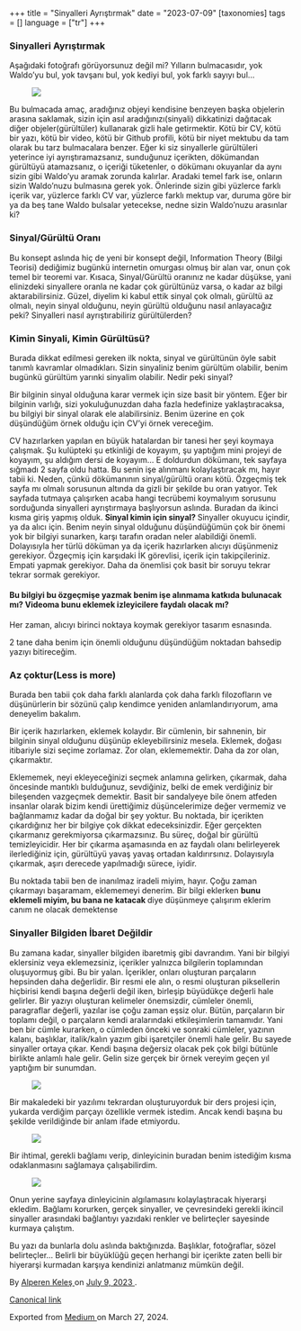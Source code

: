 +++
title = "Sinyalleri Ayrıştırmak"
date = "2023-07-09"
[taxonomies]
tags = []
language = ["tr"]
+++

<article class="h-entry">
 <section class="e-content" data-field="body">
  <section class="section section--body section--first section--last" name="77fd">
   <div class="section-content">
    <div class="section-inner sectionLayout--insetColumn">
     <h3 class="graf graf--h3 graf--leading graf--title" id="04b4" name="04b4">
      <strong class="markup--strong markup--h3-strong">
       Sinyalleri Ayrıştırmak
      </strong>
     </h3>
     <p class="graf graf--p graf-after--h3" id="25bc" name="25bc">
      Aşağıdaki fotoğrafı görüyorsunuz değil mi? Yılların bulmacasıdır, yok Waldo’yu bul, yok tavşanı bul, yok kediyi bul, yok farklı sayıyı bul…
     </p>
     <figure class="graf graf--figure graf-after--p" id="552d" name="552d">
      <img class="graf-image" data-height="345" data-image-id="1*Gf6u1A0k4sTlLJfaO1yzMw.jpeg" data-is-featured="true" data-width="474" src="https://cdn-images-1.medium.com/max/800/1*Gf6u1A0k4sTlLJfaO1yzMw.jpeg"/>
     </figure>
     <p class="graf graf--p graf-after--figure" id="7dc4" name="7dc4">
      Bu bulmacada amaç, aradığınız objeyi kendisine benzeyen başka objelerin arasına saklamak, sizin için asıl aradığınızı(sinyali) dikkatinizi dağıtacak diğer objeler(gürültüler) kullanarak gizli hale getirmektir. Kötü bir CV, kötü bir yazı, kötü bir video, kötü bir Github profili, kötü bir niyet mektubu da tam olarak bu tarz bulmacalara benzer. Eğer ki siz sinyallerle gürültüleri yeterince iyi ayrıştıramazsanız, sunduğunuz içerikten, dökümandan gürültüyü atamazsanız, o içeriği tüketenler, o dökümanı okuyanlar da aynı sizin gibi Waldo’yu aramak zorunda kalırlar. Aradaki temel fark ise, onların sizin Waldo’nuzu bulmasına gerek yok. Önlerinde sizin gibi yüzlerce farklı içerik var, yüzlerce farklı CV var, yüzlerce farklı mektup var, duruma göre bir ya da beş tane Waldo bulsalar yetecekse, nedne sizin Waldo’nuzu arasınlar ki?
     </p>
     <h3 class="graf graf--h3 graf-after--p" id="8602" name="8602">
      Sinyal/Gürültü Oranı
     </h3>
     <p class="graf graf--p graf-after--h3" id="f5e5" name="f5e5">
      Bu konsept aslında hiç de yeni bir konsept değil, Information Theory (Bilgi Teorisi) dediğimiz bugünkü internetin omurgası olmuş bir alan var, onun çok temel bir teoremi var. Kısaca, Sinyal/Gürültü oranınız ne kadar düşükse, yani elinizdeki sinyallere oranla ne kadar çok gürültünüz varsa, o kadar az bilgi aktarabilirsiniz. Güzel, diyelim ki kabul ettik sinyal çok olmalı, gürültü az olmalı, neyin sinyal olduğunu, neyin gürültü olduğunu nasıl anlayacağız peki? Sinyalleri nasıl ayrıştırabiliriz gürültülerden?
     </p>
     <h3 class="graf graf--h3 graf-after--p" id="7a5d" name="7a5d">
      Kimin Sinyali, Kimin Gürültüsü?
     </h3>
     <p class="graf graf--p graf-after--h3" id="1635" name="1635">
      Burada dikkat edilmesi gereken ilk nokta, sinyal ve gürültünün öyle sabit tanımlı kavramlar olmadıkları. Sizin sinyaliniz benim gürültüm olabilir, benim bugünkü gürültüm yarınki sinyalim olabilir. Nedir peki sinyal?
     </p>
     <p class="graf graf--p graf-after--p" id="2544" name="2544">
      Bir bilginin sinyal olduğuna karar vermek için size basit bir yöntem. Eğer bir bilginin varlığı, sizi yokuluğunuzdan daha fazla hedefinize yaklaştıracaksa, bu bilgiyi bir sinyal olarak ele alabilirsiniz. Benim üzerine en çok düşündüğüm örnek olduğu için CV’yi örnek vereceğim.
     </p>
     <p class="graf graf--p graf-after--p" id="f415" name="f415">
      CV hazırlarken yapılan en büyük hatalardan bir tanesi her şeyi koymaya çalışmak. Şu kulüpteki şu etkinliği de koyayım, şu yaptığım mini projeyi de koyayım, şu aldığım dersi de koyayım… E doldurdun dökümanı, tek sayfaya sığmadı 2 sayfa oldu hatta. Bu senin işe alınmanı kolaylaştıracak mı, hayır tabii ki. Neden, çünkü dökümanının sinyal/gürültü oranı kötü. Özgeçmiş tek sayfa mı olmalı sorusunun altında da gizli bir şekilde bu oran yatıyor. Tek sayfada tutmaya çalışırken acaba hangi tecrübemi koymalıyım sorusunu sorduğunda sinyalleri ayrıştırmaya başlıyorsun aslında. Buradan da ikinci kısma giriş yapmış olduk.
      <strong class="markup--strong markup--p-strong">
       Sinyal kimin için sinyal?
      </strong>
      Sinyaller okuyucu içindir, ya da alıcı için. Benim neyin sinyal olduğunu düşündüğümün çok bir önemi yok bir bilgiyi sunarken, karşı tarafın oradan neler alabildiği önemli. Dolayısıyla her türlü döküman ya da içerik hazırlarken alıcıyı düşünmeniz gerekiyor. Özgeçmiş için karşıdaki İK görevlisi, içerik için takipçileriniz. Empati yapmak gerekiyor. Daha da önemlisi çok basit bir soruyu tekrar tekrar sormak gerekiyor.
     </p>
     <h4 class="graf graf--h4 graf-after--p" id="9888" name="9888">
      Bu bilgiyi bu özgeçmişe yazmak benim işe alınmama katkıda bulunacak mı? Videoma bunu eklemek izleyicilere faydalı olacak mı?
     </h4>
     <p class="graf graf--p graf-after--h4" id="389c" name="389c">
      Her zaman, alıcıyı birinci noktaya koymak gerekiyor tasarım esnasında.
     </p>
     <p class="graf graf--p graf-after--p" id="64ea" name="64ea">
      2 tane daha benim için önemli olduğunu düşündüğüm noktadan bahsedip yazıyı bitireceğim.
     </p>
     <h3 class="graf graf--h3 graf-after--p" id="01b9" name="01b9">
      Az çoktur(Less is more)
     </h3>
     <p class="graf graf--p graf-after--h3" id="8c1c" name="8c1c">
      Burada ben tabii çok daha farklı alanlarda çok daha farklı filozofların ve düşünürlerin bir sözünü çalıp kendimce yeniden anlamlandırıyorum, ama deneyelim bakalım.
     </p>
     <p class="graf graf--p graf-after--p" id="e6c2" name="e6c2">
      Bir içerik hazırlarken, eklemek kolaydır. Bir cümlenin, bir sahnenin, bir bilginin sinyal olduğunu düşünüp ekleyebilirsiniz mesela. Eklemek, doğası itibariyle sizi seçime zorlamaz. Zor olan, eklememektir. Daha da zor olan, çıkarmaktır.
     </p>
     <p class="graf graf--p graf-after--p" id="2deb" name="2deb">
      Eklememek, neyi ekleyeceğinizi seçmek anlamına gelirken, çıkarmak, daha öncesinde mantıklı bulduğunuz, sevdiğiniz, belki de emek verdiğiniz bir bileşenden vazgeçmek demektir. Basit bir sandalyeye bile önem atfeden insanlar olarak bizim kendi ürettiğimiz düşüncelerimize değer vermemiz ve bağlanmamız kadar da doğal bir şey yoktur. Bu noktada, bir içerikten çıkardığınız her bir bilgiye çok dikkat edeceksinizdir. Eğer gerçekten çıkarmanız gerekmiyorsa çıkarmazsınız. Bu süreç, doğal bir gürültü temizleyicidir. Her bir çıkarma aşamasında en az faydalı olanı belirleyerek ilerlediğiniz için, gürültüyü yavaş yavaş ortadan kaldırırsınız. Dolayısıyla çıkarmak, aşırı derecede yapılmadığı sürece, iyidir.
     </p>
     <p class="graf graf--p graf-after--p" id="784f" name="784f">
      Bu noktada tabii ben de inanılmaz iradeli miyim, hayır. Çoğu zaman çıkarmayı başaramam, eklememeyi denerim. Bir bilgi eklerken
      <strong class="markup--strong markup--p-strong">
       bunu eklemeli miyim, bu bana ne katacak
      </strong>
      diye düşünmeye çalışırım eklerim canım ne olacak demektense
     </p>
     <h3 class="graf graf--h3 graf-after--p" id="cf6c" name="cf6c">
      Sinyaller Bilgiden İbaret Değildir
     </h3>
     <p class="graf graf--p graf-after--h3" id="1f87" name="1f87">
      Bu zamana kadar, sinyaller bilgiden ibaretmiş gibi davrandım. Yani bir bilgiyi eklersiniz veya eklemezsiniz, içerikler yalnızca bilgilerin toplamından oluşuyormuş gibi. Bu bir yalan. İçerikler, onları oluşturan parçaların hepsinden daha değerlidir. Bir resmi ele alın, o resmi oluşturan piksellerin hiçbirisi kendi başına değerli değil iken, birleşip büyüdükçe değerli hale gelirler. Bir yazıyı oluşturan kelimeler önemsizdir, cümleler önemli, paragraflar değerli, yazılar ise çoğu zaman eşsiz olur. Bütün, parçaların bir toplamı değil, o parçaların kendi aralarındaki etkileşimlerin tamamıdır. Yani ben bir cümle kurarken, o cümleden önceki ve sonraki cümleler, yazının kalanı, başlıklar, italik/kalın yazım gibi işaretçiler önemli hale gelir. Bu sayede sinyaller ortaya çıkar. Kendi başına değersiz olacak pek çok bilgi bütünle birlikte anlamlı hale gelir. Gelin size gerçek bir örnek vereyim geçen yıl yaptığım bir sunumdan.
     </p>
     <figure class="graf graf--figure graf-after--p" id="6cf7" name="6cf7">
      <img class="graf-image" data-height="236" data-image-id="1*ctShPd1OKgCy6TzrX1F6Nw.png" data-width="1632" src="https://cdn-images-1.medium.com/max/800/1*ctShPd1OKgCy6TzrX1F6Nw.png"/>
     </figure>
     <p class="graf graf--p graf-after--figure" id="6e2f" name="6e2f">
      Bir makaledeki bir yazılımı tekrardan oluşturuyorduk bir ders projesi için, yukarda verdiğim parçayı özellikle vermek istedim. Ancak kendi başına bu şekilde verildiğinde bir anlam ifade etmiyordu.
     </p>
     <figure class="graf graf--figure graf-after--p" id="c535" name="c535">
      <img class="graf-image" data-height="1002" data-image-id="1*mLvk8zPJUpGtm9Aat4H0bA.png" data-width="1782" src="https://cdn-images-1.medium.com/max/800/1*mLvk8zPJUpGtm9Aat4H0bA.png"/>
     </figure>
     <p class="graf graf--p graf-after--figure" id="b4b0" name="b4b0">
      Bir ihtimal, gerekli bağlamı verip, dinleyicinin buradan benim istediğim kısma odaklanmasını sağlamaya çalışabilirdim.
     </p>
     <figure class="graf graf--figure graf-after--p" id="2ee9" name="2ee9">
      <img class="graf-image" data-height="1002" data-image-id="1*1jxJoCELcmNYkEFuluoz2Q.png" data-width="1782" src="https://cdn-images-1.medium.com/max/800/1*1jxJoCELcmNYkEFuluoz2Q.png"/>
     </figure>
     <p class="graf graf--p graf-after--figure" id="7196" name="7196">
      Onun yerine sayfaya dinleyicinin algılamasını kolaylaştıracak hiyerarşi ekledim. Bağlamı korurken, gerçek sinyaller, ve çevresindeki gerekli ikincil sinyaller arasındaki bağlantıyı yazıdaki renkler ve belirteçler sayesinde kurmaya çalıştım.
     </p>
     <p class="graf graf--p graf-after--p graf--trailing" id="8b3b" name="8b3b">
      Bu yazı da bunlarla dolu aslında baktığınızda. Başlıklar, fotoğraflar, sözel belirteçler… Belirli bir büyüklüğü geçen herhangi bir içerikte zaten belli bir hiyerarşi kurmadan karşıya kendinizi anlatmanız mümkün değil.
     </p>
    </div>
   </div>
  </section>
 </section>
 <footer>
  <p>
   By
   <a class="p-author h-card" href="https://medium.com/@alpkeles99">
    Alperen Keleş
   </a>
   on
   <a href="https://medium.com/p/e42802c8cc5f">
    <time class="dt-published" datetime="2023-07-09T20:08:34.182Z">
     July 9, 2023
    </time>
   </a>
   .
  </p>
  <p>
   <a class="p-canonical" href="https://medium.com/@alpkeles99/sinyalleri-ayr%C4%B1%C5%9Ft%C4%B1rmak-e42802c8cc5f">
    Canonical link
   </a>
  </p>
  <p>
   Exported from
   <a href="https://medium.com">
    Medium
   </a>
   on March 27, 2024.
  </p>
 </footer>
</article>

